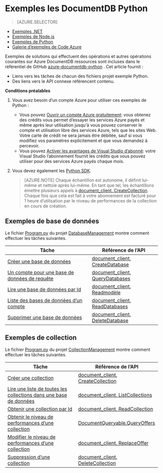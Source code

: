 <properties 
    pageTitle="Exemples de NoSQL Python pour DocumentDB | Microsoft Azure" 
    description="Trouver les NoSQL Python exemples de github pour les tâches courantes dans les DocumentDB, y compris les opérations CRUD pour les documents JSON dans les bases de données NoSQL." 
    keywords="exemples de Python"
    services="documentdb" 
    authors="moderakh" 
    manager="jhubbard" 
    editor="monicar" 
    documentationCenter="python"/>

<tags 
    ms.service="documentdb" 
    ms.workload="data-services" 
    ms.tgt_pltfrm="na" 
    ms.devlang="na" 
    ms.topic="article" 
    ms.date="04/18/2016" 
    ms.author="moderakh"/>


# <a name="documentdb-python-examples"></a>Exemples les DocumentDB Python

> [AZURE.SELECTOR]
- [Exemples .NET](documentdb-dotnet-samples.md)
- [Exemples de Node.js](documentdb-nodejs-samples.md)
- [Exemples de Python](documentdb-python-samples.md)
- [Galerie d’exemples de Code Azure](https://azure.microsoft.com/documentation/samples/?service=documentdb)

Exemples de solutions qui effectuent des opérations et autres opérations courantes sur Azure DocumentDB ressources sont incluses dans le référentiel de GitHub [azure-documentdb-python](https://github.com/Azure/azure-documentdb-python/tree/master/samples) . Cet article fournit :

- Liens vers les tâches de chacun des fichiers projet exemple Python. 
- Des liens vers le API connexe référencent contenu.

**Conditions préalables**

1. Vous avez besoin d’un compte Azure pour utiliser ces exemples de Python :
    - Vous pouvez [Ouvrir un compte Azure gratuitement](https://azure.microsoft.com/pricing/free-trial/): vous obtenez des crédits vous permet d’essayer les services Azure payés et même après leur utilisation jusqu'à vous pouvez conserver le compte et utilisation libre des services Azure, tels que les sites Web. Votre carte de crédit ne sera jamais être débitée, sauf si vous modifiez vos paramètres explicitement et que vous demandez à percevoir.
   - Vous pouvez [Activer les avantages de Visual Studio d’abonné](https://azure.microsoft.com/pricing/member-offers/msdn-benefits-details/): votre Visual Studio l’abonnement fournit les crédits que vous pouvez utiliser pour des services Azure payés chaque mois.
2. Vous devez également les [Python SDK](documentdb-sdk-python.md). 

    > [AZURE.NOTE] Chaque échantillon est autonome, il définit lui-même et nettoie après lui-même. En tant que tel, les échantillons émettre plusieurs appels à [document_client. CreateCollection](http://azure.github.io/azure-documentdb-python/api/pydocumentdb.document_client.html). Chaque fois que cela est fait à votre abonnement est facturé pour 1 heure d’utilisation par le niveau de performances de la collection en cours de création. 

## <a name="database-examples"></a>Exemples de base de données

Le fichier [Program.py](https://github.com/Azure/azure-documentdb-python/tree/master/samples/DatabaseManagement/Program.py) du projet [DatabaseManagement](https://github.com/Azure/azure-documentdb-python/tree/master/samples/DatabaseManagement) montre comment effectuer les tâches suivantes.

Tâche | Référence de l’API
--- | ---
[Créer une base de données](https://github.com/Azure/azure-documentdb-python/blob/d78170214467e3ab71ace1a7400f5a7fa5a7b5b0/samples/DatabaseManagement/Program.py#L65-L76) | [document_client. CreateDatabase](http://azure.github.io/azure-documentdb-python/api/pydocumentdb.document_client.html)
[Un compte pour une base de données de requête](https://github.com/Azure/azure-documentdb-python/blob/d78170214467e3ab71ace1a7400f5a7fa5a7b5b0/samples/DatabaseManagement/Program.py#L49-L62) | [document_client. QueryDatabases](http://azure.github.io/azure-documentdb-python/api/pydocumentdb.document_client.html)
[Lire une base de données par Id](https://github.com/Azure/azure-documentdb-python/blob/d78170214467e3ab71ace1a7400f5a7fa5a7b5b0/samples/DatabaseManagement/Program.py#L79-L96) | [document_client. Readmodèle](http://azure.github.io/azure-documentdb-python/api/pydocumentdb.document_client.html)
[Liste des bases de données d’un compte](https://github.com/Azure/azure-documentdb-python/blob/d78170214467e3ab71ace1a7400f5a7fa5a7b5b0/samples/DatabaseManagement/Program.py#L99-L110) | [document_client. ReadDatabases](http://azure.github.io/azure-documentdb-python/api/pydocumentdb.document_client.html)
[Supprimer une base de données](https://github.com/Azure/azure-documentdb-python/blob/d78170214467e3ab71ace1a7400f5a7fa5a7b5b0/samples/DatabaseManagement/Program.py#L113-L126) | [document_client. DeleteDatabase](http://azure.github.io/azure-documentdb-python/api/pydocumentdb.document_client.html)

## <a name="collection-examples"></a>Exemples de collection 

Le fichier [Program.py](https://github.com/Azure/azure-documentdb-python/tree/master/samples/CollectionManagement/Program.py) du projet [CollectionManagement](https://github.com/Azure/azure-documentdb-python/tree/master/samples/CollectionManagement) montre comment effectuer les tâches suivantes.

Tâche | Référence de l’API
--- | ---
[Créer une collection](https://github.com/Azure/azure-documentdb-python/blob/d78170214467e3ab71ace1a7400f5a7fa5a7b5b0/samples/CollectionManagement/Program.py#L84-L135) | [document_client. CreateCollection](http://azure.github.io/azure-documentdb-python/api/pydocumentdb.document_client.html#CreateCollection)
[Lire une liste de toutes les collections dans une base de données](https://github.com/Azure/azure-documentdb-python/blob/d78170214467e3ab71ace1a7400f5a7fa5a7b5b0/samples/CollectionManagement/Program.py#L198-L225) | [document_client. ListCollections](http://azure.github.io/azure-documentdb-python/api/pydocumentdb.document_client.html#CreateCollection)
[Obtenir une collection par Id](https://github.com/Azure/azure-documentdb-python/blob/d78170214467e3ab71ace1a7400f5a7fa5a7b5b0/samples/CollectionManagement/Program.py#L178-L195) | [document_client. ReadCollection](http://azure.github.io/azure-documentdb-python/api/pydocumentdb.document_client.html#CreateCollection)
[Obtenir le niveau de performances d’une collection](https://github.com/Azure/azure-documentdb-python/blob/d78170214467e3ab71ace1a7400f5a7fa5a7b5b0/samples/CollectionManagement/Program.py#L139-L161) | [DocumentQueryable.QueryOffers](http://azure.github.io/azure-documentdb-python/api/pydocumentdb.document_client.html#CreateCollection)
[Modifier le niveau de performances d’une collection](https://github.com/Azure/azure-documentdb-python/blob/d78170214467e3ab71ace1a7400f5a7fa5a7b5b0/samples/CollectionManagement/Program.py#L163-L175) | [document_client. ReplaceOffer](http://azure.github.io/azure-documentdb-python/api/pydocumentdb.document_client.html#CreateCollection)
[Suppression d’une collection](https://github.com/Azure/azure-documentdb-python/blob/d78170214467e3ab71ace1a7400f5a7fa5a7b5b0/samples/CollectionManagement/Program.py#L212-L225) | [document_client. DeleteCollection](http://azure.github.io/azure-documentdb-python/api/pydocumentdb.document_client.html#CreateCollection)
